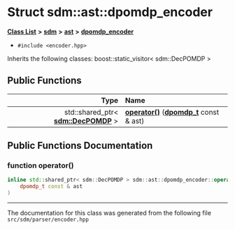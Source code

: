 
# Struct sdm::ast::dpomdp\_encoder

<link rel="stylesheet" href="https://cdnjs.cloudflare.com/ajax/libs/KaTeX/0.5.1/katex.min.css">
<link rel="stylesheet" href="https://cdn.jsdelivr.net/github-markdown-css/2.2.1/github-markdown.css"/>



[**Class List**](annotated.md) **>** [**sdm**](namespacesdm.md) **>** [**ast**](namespacesdm_1_1ast.md) **>** [**dpomdp\_encoder**](structsdm_1_1ast_1_1dpomdp__encoder.md)





* `#include <encoder.hpp>`



Inherits the following classes: boost::static_visitor< sdm::DecPOMDP >












## Public Functions

| Type | Name |
| ---: | :--- |
|  std::shared\_ptr&lt; [**sdm::DecPOMDP**](namespacesdm.md#typedef-decpomdp) &gt; | [**operator()**](structsdm_1_1ast_1_1dpomdp__encoder.md#function-operator()) ([**dpomdp\_t**](structsdm_1_1ast_1_1dpomdp__t.md) const & ast) <br> |








## Public Functions Documentation


### function operator() 


```cpp
inline std::shared_ptr< sdm::DecPOMDP > sdm::ast::dpomdp_encoder::operator() (
    dpomdp_t const & ast
) 
```



------------------------------
The documentation for this class was generated from the following file `src/sdm/parser/encoder.hpp`